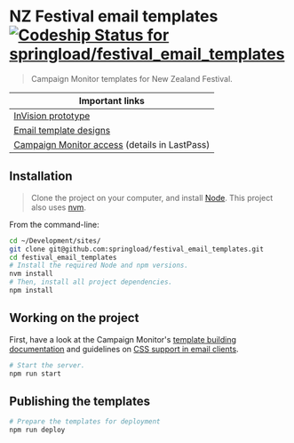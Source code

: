 # NZ Festival email templates [![Codeship Status for springload/festival_email_templates](https://app.codeship.com/projects/a73e1ac0-7051-0135-accf-6ebbf3e26980/status?branch=master)](https://app.codeship.com/projects/243065)

> Campaign Monitor templates for New Zealand Festival.

|Important links|
|---------------|
|[InVision prototype](https://projects.invisionapp.com/share/JFD9BW23Z#/screens/250977766)|
|[Email template designs](https://www.dropbox.com/work/_Clients/NZ%20Festival/NZF934%20-%20Website%20Update/_Assets/Design/EDM%20template)|
|[Campaign Monitor access](https://nzfestival.createsend.com/templates) (details in LastPass)|

## Installation

> Clone the project on your computer, and install [Node](https://nodejs.org). This project also uses [nvm](https://github.com/creationix/nvm).

From the command-line:

```sh
cd ~/Development/sites/
git clone git@github.com:springload/festival_email_templates.git
cd festival_email_templates
# Install the required Node and npm versions.
nvm install
# Then, install all project dependencies.
npm install
```

## Working on the project

First, have a look at the Campaign Monitor's [template building documentation](https://www.campaignmonitor.com/create/) and guidelines on [CSS support in email clients](https://www.campaignmonitor.com/css/).

```sh
# Start the server.
npm run start
```

## Publishing the templates

```sh
# Prepare the templates for deployment
npm run deploy
```
